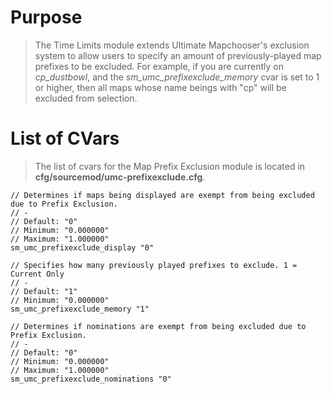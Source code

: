 # Purpose #
> The Time Limits module extends Ultimate Mapchooser's exclusion system to allow users to specify an amount of previously-played map prefixes to be excluded. For example, if you are currently on _cp\_dustbowl_, and the _sm\_umc\_prefixexclude\_memory_ cvar is set to 1 or higher, then all maps whose name beings with "cp" will be excluded from selection.

# List of CVars #
> The list of cvars for the Map Prefix Exclusion module is located in **cfg/sourcemod/umc-prefixexclude.cfg**.
```
// Determines if maps being displayed are exempt from being excluded due to Prefix Exclusion.
// -
// Default: "0"
// Minimum: "0.000000"
// Maximum: "1.000000"
sm_umc_prefixexclude_display "0"

// Specifies how many previously played prefixes to exclude. 1 = Current Only
// -
// Default: "1"
// Minimum: "0.000000"
sm_umc_prefixexclude_memory "1"

// Determines if nominations are exempt from being excluded due to Prefix Exclusion.
// -
// Default: "0"
// Minimum: "0.000000"
// Maximum: "1.000000"
sm_umc_prefixexclude_nominations "0"
```